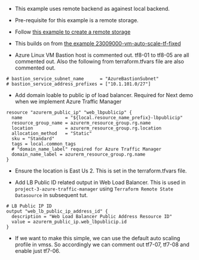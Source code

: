 
- This example uses remote backend as againest local backend.

- Pre-requisite for this example is a remote storage.

- Follow [this example to create a remote storage](https://github.com/AvtsVivek/AzureWithTerraform/tree/main/iac/1800100-provision-remote-storage)

- This builds on from [the example 23009000-vm-auto-scale-tf-fixed](https://github.com/AvtsVivek/AzureWithTerraformAdvanced/tree/main/iac/23009000-vm-auto-scale-tf-fixed)

- Azure Linux VM Bastion host is commented out. tf8-01 to tf8-05 are all commented out. Also the following from terraform.tfvars file are also commented out.

```t
# bastion_service_subnet_name      = "AzureBastionSubnet"
# bastion_service_address_prefixes = ["10.1.101.0/27"]
```

- Add domain loable to public ip of load balancer. Required for Next demo when we implement Azure Traffic Manager 

```t
resource "azurerm_public_ip" "web_lbpublicip" {
  name                = "${local.resource_name_prefix}-lbpublicip"
  resource_group_name = azurerm_resource_group.rg.name
  location            = azurerm_resource_group.rg.location
  allocation_method   = "Static"
  sku = "Standard"
  tags = local.common_tags
  # "domain_name_label" required for Azure Traffic Manager
  domain_name_label = azurerm_resource_group.rg.name  
}
```

- Ensure the location is East Us 2. This is set in the terraform.tfvars file.

- Add LB Public ID related output in Web Load Balancer. This is used in `project-3-azure-traffic-manager` using `Terraform Remote State Datasource` in subsequent tut.
```t
# LB Public IP ID
output "web_lb_public_ip_address_id" {
  description = "Web Load Balancer Public Address Resource ID"
  value = azurerm_public_ip.web_lbpublicip.id
}
```

- If we want to make this simple, we can use the default auto scaling profile in vmss. So accordingly we can comment out tf7-07, tf7-08 and enable just tf7-06.



